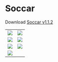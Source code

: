 # Soccar
Download [Soccar v1.1.2](https://github.com/hyeonQyu/soccar/releases/tag/v1.1.2)

<table>
  <tr>
  <td>
    <img src="https://user-images.githubusercontent.com/44297538/148685858-0fcfac20-5f09-4989-a8e6-bece6497813d.gif"/>
  </td>
  <td>
    <img src="https://user-images.githubusercontent.com/44297538/148685855-11254048-88ea-4ecc-935a-03005e0425ae.gif"/>
  </td>
  </tr>
  <tr>
  <td>
    <img src="https://user-images.githubusercontent.com/44297538/148685851-645f156e-75fe-4de5-bc02-7ab37e6ae8ca.gif"/>
  </td>
  <td>
    <img src="https://user-images.githubusercontent.com/44297538/148685852-5632005d-7d6a-4341-b9d0-78f1c24da25b.gif"/>
  </td>
  </tr>
  <tr>
  <td>
    <img src="https://user-images.githubusercontent.com/44297538/148685844-25366b62-b7e1-4ca9-b075-faa3abf49edf.gif"/>
  </td>
  <td>
    <img src="https://user-images.githubusercontent.com/44297538/148685859-0e0beb38-c606-454c-9fac-47cb5e94ba5d.gif"/>
  </td>
  </tr>
  <tr>
  <td>
    <img src="https://user-images.githubusercontent.com/44297538/148685856-237e5b77-04b2-4ef8-bddb-8cdc756653ae.gif"/>
  </td>
  </tr>
</table>

